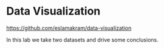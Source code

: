 # Data Visualization
https://github.com/eslamakram/data-visualization

In this lab we take two datasets and drive some conclusions.
